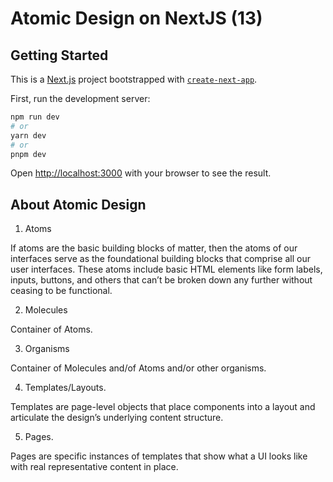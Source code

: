 # Atomic Design on NextJS (13)

## Getting Started

This is a [Next.js](https://nextjs.org/) project bootstrapped with [`create-next-app`](https://github.com/vercel/next.js/tree/canary/packages/create-next-app).

First, run the development server:

```bash
npm run dev
# or
yarn dev
# or
pnpm dev
```

Open [http://localhost:3000](http://localhost:3000) with your browser to see the result.

## About Atomic Design

1. Atoms

If atoms are the basic building blocks of matter, then the atoms of our interfaces serve as the foundational building blocks that comprise all our user interfaces. These atoms include basic HTML elements like form labels, inputs, buttons, and others that can’t be broken down any further without ceasing to be functional.

2. Molecules

Container of Atoms.

3. Organisms

Container of Molecules and/of Atoms and/or other organisms.

4. Templates/Layouts.

Templates are page-level objects that place components into a layout and articulate the design’s underlying content structure.

5. Pages.

Pages are specific instances of templates that show what a UI looks like with real representative content in place.
